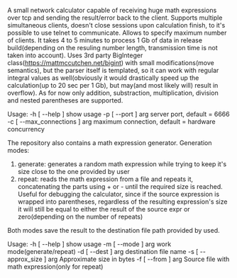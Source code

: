A small network calculator capable of receiving huge math expressions over tcp and sending the result/error back to the client.
Supports multiple simultaneous clients, doesn't close sessions upon calculation finish, to it's possible to use telnet to communicate. Allows to specify maximum number of clients. It takes 4 to 5 minutes to process 1 Gb of data in release build(depending on the resuling number length, transmission time is not taken into account). Uses 3rd party BigInteger class(https://mattmccutchen.net/bigint) with small modifications(move semantics), but the parser itself is templated, so it can work with regular integral values as well(obviously it would drastically speed up the calculation(up to 20 sec per 1 Gb), but may(and most likely will) result in overflow). As for now only addition, substraction, multiplication, division and nested parentheses are supported.

Usage:
  -h [ --help ]                show usage
  -p [ --port ] arg            server port, default = 6666
  -c [ --max_connections ] arg maximum connection, default = hardware concurrency

The repository also contains a math expression generator.
Generation modes:
1) generate: generates a random math expression while trying to keep it's size close to the one provided by user
2) repeat: reads the math expression from a file and repeats it, concatenating the parts using + or - until the required size is reached. Useful for debugging the calculator, since if the source expression is wrapped into parentheses, regardless of the resulting expression's size it will still be equal to either the result of the source expr or zero(depending on the number of repeats)

Both modes save the result to the destination file path provided by used.

Usage:
  -h [ --help ]            show usage
  -m [ --mode ] arg        work mode(generate/repeat)
  -d [ --dest ] arg        destination file name
  -s [ --approx_size ] arg Approximate size in bytes
  -f [ --from ] arg        Source file with math expression(only for repeat)